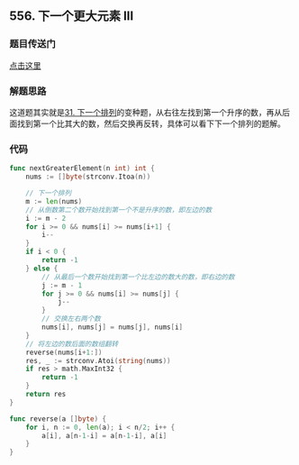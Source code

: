 ## 556. 下一个更大元素 III

### 题目传送门

[点击这里](https://leetcode.cn/problems/next-greater-element-iii/)

### 解题思路

这道题其实就是[31. 下一个排列](https://github.com/ZonzeeLi/LeetCode/blob/master/index/31-40/31.%20%E4%B8%8B%E4%B8%80%E4%B8%AA%E6%8E%92%E5%88%97.md)的变种题，从右往左找到第一个升序的数，再从后面找到第一个比其大的数，然后交换再反转，具体可以看下下一个排列的题解。

### 代码

```go
func nextGreaterElement(n int) int {
    nums := []byte(strconv.Itoa(n))

    // 下一个排列
    m := len(nums)
	// 从倒数第二个数开始找到第一个不是升序的数，即左边的数
    i := m - 2
    for i >= 0 && nums[i] >= nums[i+1] {
        i--
    }
    if i < 0 {
        return -1
    } else {
		// 从最后一个数开始找到第一个比左边的数大的数，即右边的数
        j := m - 1
        for j >= 0 && nums[i] >= nums[j] {
            j--
        }
		// 交换左右两个数
        nums[i], nums[j] = nums[j], nums[i]
    }
	// 将左边的数后面的数组翻转
    reverse(nums[i+1:])
    res, _ := strconv.Atoi(string(nums))
    if res > math.MaxInt32 {
        return -1
    }
    return res
}

func reverse(a []byte) {
    for i, n := 0, len(a); i < n/2; i++ {
        a[i], a[n-1-i] = a[n-1-i], a[i]
    }
}


```